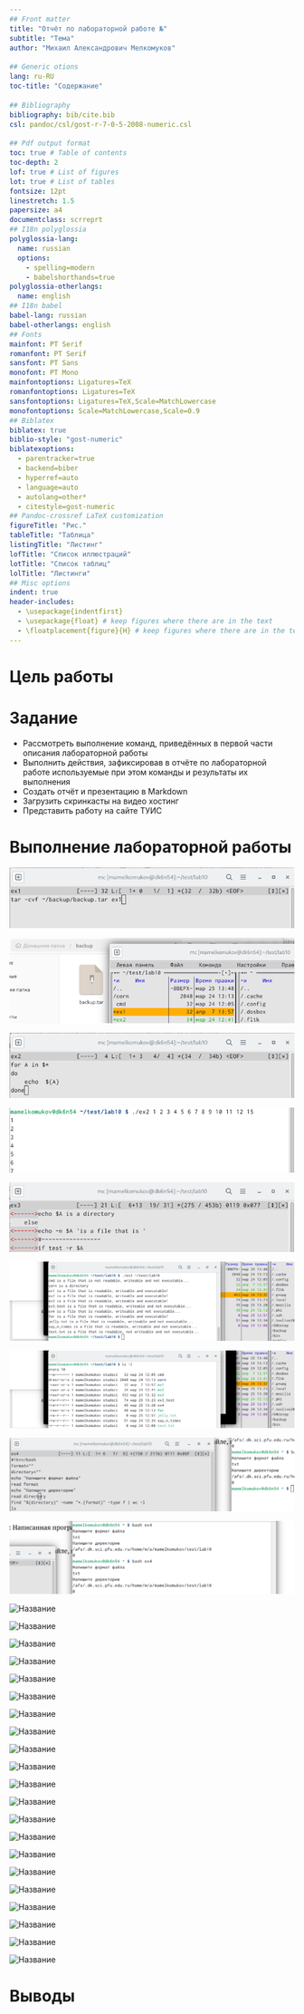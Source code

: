 ```yaml
---
## Front matter
title: "Отчёт по лабораторной работе №"
subtitle: "Тема"
author: "Михаил Александрович Мелкомуков"

## Generic otions
lang: ru-RU
toc-title: "Содержание"

## Bibliography
bibliography: bib/cite.bib
csl: pandoc/csl/gost-r-7-0-5-2008-numeric.csl

## Pdf output format
toc: true # Table of contents
toc-depth: 2
lof: true # List of figures
lot: true # List of tables
fontsize: 12pt
linestretch: 1.5
papersize: a4
documentclass: scrreprt
## I18n polyglossia
polyglossia-lang:
  name: russian
  options:
	- spelling=modern
	- babelshorthands=true
polyglossia-otherlangs:
  name: english
## I18n babel
babel-lang: russian
babel-otherlangs: english
## Fonts
mainfont: PT Serif
romanfont: PT Serif
sansfont: PT Sans
monofont: PT Mono
mainfontoptions: Ligatures=TeX
romanfontoptions: Ligatures=TeX
sansfontoptions: Ligatures=TeX,Scale=MatchLowercase
monofontoptions: Scale=MatchLowercase,Scale=0.9
## Biblatex
biblatex: true
biblio-style: "gost-numeric"
biblatexoptions:
  - parentracker=true
  - backend=biber
  - hyperref=auto
  - language=auto
  - autolang=other*
  - citestyle=gost-numeric
## Pandoc-crossref LaTeX customization
figureTitle: "Рис."
tableTitle: "Таблица"
listingTitle: "Листинг"
lofTitle: "Список иллюстраций"
lotTitle: "Список таблиц"
lolTitle: "Листинги"
## Misc options
indent: true
header-includes:
  - \usepackage{indentfirst}
  - \usepackage{float} # keep figures where there are in the text
  - \floatplacement{figure}{H} # keep figures where there are in the text
---
```


# Цель работы



# Задание

- Рассмотреть выполнение команд, приведённых в первой части описания лабораторной работы
- Выполнить действия, зафиксировав в отчёте по лабораторной работе используемые при этом команды и результаты их выполнения
- Создать отчёт и презентацию в Markdown
- Загрузить скринкасты на видео хостинг
- Представить работу на сайте ТУИС

# Выполнение лабораторной работы

![Название](image/1.png)

![Название](image/2.png)

![Название](image/3.png)

![Название](image/4.png)

![Название](image/5.png)

![Название](image/6.png)

![Название](image/7.png)

![Название](image/8.png)

![Название](image/9.png)

![Название](image/10.png)

![Название](image/11.png)

![Название](image/12.png)

![Название](image/13.png)

![Название](image/14.png)

![Название](image/15.png)

![Название](image/16.png)

![Название](image/17.png)

![Название](image/18.png)

![Название](image/19.png)

![Название](image/20.png)

![Название](image/21.png)

![Название](image/22.png)

![Название](image/23.png)

![Название](image/24.png)

![Название](image/25.png)

![Название](image/26.png)

![Название](image/27.png)

![Название](image/28.png)

![Название](image/29.png)

![Название](image/30.png)

# Выводы



